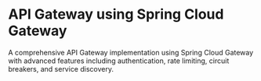 # API Gateway using Spring Cloud Gateway

A comprehensive API Gateway implementation using Spring Cloud Gateway with advanced features including authentication, rate limiting, circuit breakers, and service discovery.
